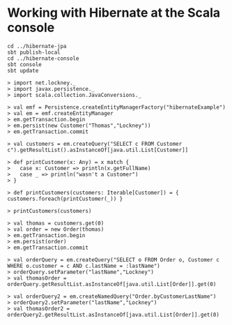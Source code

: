 # Working with Hibernate at the Scala console
    cd ../hibernate-jpa
    sbt publish-local
    cd ../hibernate-console
    sbt console
    sbt update

    > import net.lockney._
    > import javax.persistence._
    > import scala.collection.JavaConversions._

    > val emf = Persistence.createEntityManagerFactory("hibernateExample")
    > val em = emf.createEntityManager
    > em.getTransaction.begin
    > em.persist(new Customer("Thomas","Lockney"))
    > em.getTransaction.commit

    > val customers = em.createQuery("SELECT c FROM Customer c").getResultList().asInstanceOf[java.util.List[Customer]]

    > def printCustomer(x: Any) = x match {
    >   case x: Customer => println(x.getFullName)
    >   case _ => println("wasn't a Customer")
    > }

    > def printCustomers(customers: Iterable[Customer]) = { customers.foreach(printCustomer(_)) }

    > printCustomers(customers)

    > val thomas = customers.get(0)
    > val order = new Order(thomas)
    > em.getTransaction.begin 
    > em.persist(order) 
    > em.getTransaction.commit

    > val orderQuery = em.createQuery("SELECT o FROM Order o, Customer c WHERE o.customer = c AND c.lastName = :lastName")
    > orderQuery.setParameter("lastName","Lockney")
    > val thomasOrder = orderQuery.getResultList.asInstanceOf[java.util.List[Order]].get(0)

    > val orderQuery2 = em.createNamedQuery("Order.byCustomerLastName")
    > orderQuery2.setParameter("lastName","Lockney")
    > val thomasOrder2 = orderQuery2.getResultList.asInstanceOf[java.util.List[Order]].get(0)


